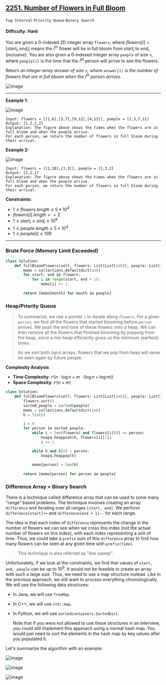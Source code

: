 ## [2251. Number of Flowers in Full Bloom](https://leetcode.com/problems/number-of-flowers-in-full-bloom)

```Tag```: ```Interval``` ```Priority Queue``` ```Binary Search```

#### Difficulty: Hard

You are given a 0-indexed 2D integer array ```flowers```, where $flowers[i] = [start_i, end_i]$ means the $i^{th}$ flower will be in full bloom from $start_i$ to $end_i$ (inclusive). You are also given a 0-indexed integer array ```people``` of size ```n```, where ```people[i]``` is the time that the $i^{th}$ person will arrive to see the flowers.

Return _an integer array answer of size ```n```, where ```answer[i]``` is the number of flowers that are in full bloom when the $i^{th}$ person arrives_.

![image](https://github.com/quananhle/Python/assets/35042430/b9ef293d-db24-4415-867c-7f1c2a64e27d)

---

__Example 1:__

![image](https://assets.leetcode.com/uploads/2022/03/02/ex1new.jpg)
```
Input: flowers = [[1,6],[3,7],[9,12],[4,13]], poeple = [2,3,7,11]
Output: [1,2,2,2]
Explanation: The figure above shows the times when the flowers are in full bloom and when the people arrive.
For each person, we return the number of flowers in full bloom during their arrival.
```

__Example 2:__

![image](https://assets.leetcode.com/uploads/2022/03/02/ex2new.jpg)
```
Input: flowers = [[1,10],[3,3]], poeple = [3,3,2]
Output: [2,2,1]
Explanation: The figure above shows the times when the flowers are in full bloom and when the people arrive.
For each person, we return the number of flowers in full bloom during their arrival.
```

__Constraints:__

- $1 \le flowers.length \le 5 * 10^4$
- $flowers[i].length == 2$
- $1 \le start_i \le end_i \le 10^9$
- $1 \le people.length \le 5 * 10^4$
- $1 \le people[i] \le 109$

---

### Brute Force (Memory Limit Exceeded)

```Python
class Solution:
    def fullBloomFlowers(self, flowers: List[List[int]], people: List[int]) -> List[int]:
        memo = collections.defaultdict(int)
        for start, end in flowers:
            for i in range(start, end + 1):
                memo[i] += 1
        
        return [memo[month] for month in people]   
```

### Heap/Priority Queue

> To summarize, we use a pointer ```i``` to iterate along ```flowers```. For a given ```person```, we find all the flowers that started blooming before ```person``` arrives. We push the end time of these flowers onto a heap. We can then remove all the flowers that finished blooming by popping from the heap, since a min heap efficiently gives us the minimum (earliest) times.
> 
> As we sort both input arrays, flowers that we pop from heap will never be seen again by future people.

__Complexity Analysis__

- __Time Complexity__: $\mathcal{O}(n \cdot \log{}n + m \cdot (\log{}n + \log{}m))$
- __Space Complexity__: $\mathcal{O}(n + m)$

```Python
class Solution:
    def fullBloomFlowers(self, flowers: List[List[int]], people: List[int]) -> List[int]:
        flowers.sort()
        sorted_people = sorted(people)
        memo = collections.defaultdict(int)
        h = list()

        i = 0
        for person in sorted_people:
            while i < len(flowers) and flowers[i][0] <= person:
                heapq.heappush(h, flowers[i][1])
                i += 1

            while h and h[0] < person:
                heapq.heappop(h)
            
            memo[person] = len(h)
        
        return [memo[person] for person in people]
```

### Difference Array + Binary Search

There is a technique called difference array that can be used to solve many "range" based problems. The technique involves creating an array ```difference``` and iterating over all ranges ```[start, end]```. We perform ```difference[start]++``` and ```difference[end + 1]--``` for each range.

The idea is that each index of ```difference``` represents the change in the number of flowers we can see when we cross this index (not the actual number of flowers on this index), with each index representing a unit of time. Thus, we could take a ```prefix``` sum of this ```difference``` array to find how many flowers can be seen at any given time with ```prefix[time]```.

> This technique is also referred as "line sweep".

Unfortunately, if we look at the constraints, we find that values of ```start, end, people``` can be up to $10^9$. It would not be feasible to create an array with such a large size. Thus, we need to use a map structure instead. Like in the previous approach, we still want to process everything chronologically. We will use the following data structures:

- In Java, we will use ```TreeMap```.
- In C++, we will use ```std::map```.
- In Python, we will use ```sortedcontainers.SortedDict```.

    Note that if you were not allowed to use these structures in an interview, you could still implement this approach using a normal hash map. You would just need to sort the elements in the hash map by key values after you populated it.

Let's summarize the algorithm with an example:

![image](https://leetcode.com/problems/number-of-flowers-in-full-bloom/Figures/2251/1.png)

![image](https://leetcode.com/problems/number-of-flowers-in-full-bloom/Figures/2251/2.png)

![image](https://leetcode.com/problems/number-of-flowers-in-full-bloom/Figures/2251/3.png)

